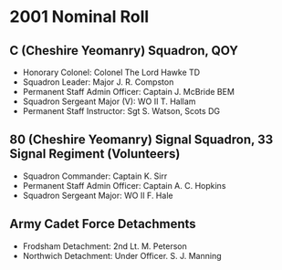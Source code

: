 # 2001 Nominal Roll

## C (Cheshire Yeomanry) Squadron, QOY

* Honorary Colonel: Colonel The Lord Hawke TD
* Squadron Leader: Major J. R. Compston
* Permanent Staff Admin Officer: Captain J. McBride BEM
* Squadron Sergeant Major (V): WO II T. Hallam
* Permanent Staff Instructor: Sgt S. Watson, Scots DG

## 80 (Cheshire Yeomanry) Signal Squadron, 33 Signal Regiment (Volunteers)

* Squadron Commander: Captain K. Sirr
* Permanent Staff Admin Officer: Captain A. C. Hopkins
* Squadron Sergeant Major: WO II F. Hale

## Army Cadet Force Detachments

* Frodsham Detachment: 2nd Lt. M. Peterson
* Northwich Detachment: Under Officer. S. J. Manning
